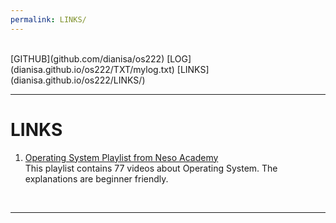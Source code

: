 ```yaml
---
permalink: LINKS/
---
```

<br>
[GITHUB](github.com/dianisa/os222)
[LOG](dianisa.github.io/os222/TXT/mylog.txt)
[LINKS](dianisa.github.io/os222/LINKS/)
<br>
<hr>

# LINKS

1. [Operating System Playlist from Neso Academy](youtube.com/playlist?list=PLBlnK6fEyqRiVhbXDGLXDk_OQAeuVcp2O)<br>
This playlist contains 77 videos about Operating System. The explanations are beginner friendly.

<br>
<hr>


